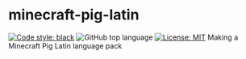 # minecraft-pig-latin
[![Code style: black](https://img.shields.io/badge/code%20style-black-000000.svg)](https://github.com/ambv/black) ![GitHub top language](https://img.shields.io/github/languages/top/extremepayne/minecraft-pig-latin.svg) [![License: MIT](https://img.shields.io/badge/License-MIT-blue.svg)](https://opensource.org/licenses/MIT)
Making a Minecraft Pig Latin language pack
